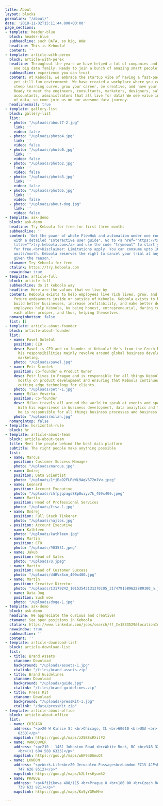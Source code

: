 ```yaml
---
title: About
layout: blocks
permalink: "/about/"
date: '2018-11-02T15:11:44.000+00:00'
page_sections:
- template: header-blue
  block: header-blue
  subheadline: such DATA, so big, WOW
  headline: This is Keboola!
  content: ''
- template: article-with-perex
  block: article-with-perex
  headline: Throughout the years we have helped a lot of companies and have become
    one big data family. Ready to join a bunch of amazing smart people?
  subheadline: experience you can trust
  content: At Keboola, we embrace the startup vibe of having a fast-paced, challenging,
    yet still fun environment. We have created a workplace where you can expect a
    steep learning curve, grow your career, be creative, and have your voice heard.
    Ready to meet the engineers, consultants, marketers, designers, sales extraordinaires,
    accountants, administrators that all live for data? We see value in all forms
    of data, so come join us on our awesome data journey.
  headlinesmall: true
- template: gallery-list
  block: gallery-list
  list:
  - photo: "/uploads/about7-2.jpg"
    link: ''
    video: false
  - photo: "/uploads/photo4.jpg"
    link: ''
    video: false
  - photo: "/uploads/photo0.jpg"
    link: ''
    video: false
  - photo: "/uploads/photo2.jpg"
    link: ''
    video: false
  - photo: "/uploads/photo3.jpg"
    link: ''
    video: false
  - photo: "/uploads/photo5.jpg"
    link: ''
    video: false
  - photo: "/uploads/about-dog.jpg"
    link: ''
    video: false
- template: ask-demo
  block: ask-demo
  headline: Try Keboola for free for first three months
  subheadline: ''
  content: 'Get the power of whole FlowHub and automation under one roof. Comes together
    with a detailed "Interactive user guide". Go to <a href="https://try.keboola.com"
    title="">try.keboola.com</a> and use the code "trymeout" to start your 3 months
    for free.<br>Disclaimer: Limitations apply. You can consume upto 100 project power
    units/month. Keboola reserves the right to cancel your trial at any moment without
    given the reason.'
  ctaname: Try Keboola for free
  ctalink: https://try.keboola.com
  newwindow: true
- template: article-full
  block: article-full
  subheadline: do it keboola way
  headline: Here are the values that we live by
  content: Keboola exists to help employees live rich lives, grow, and prosper in
    future endeavours inside or outside of Keboola. Keboola exists to help our customers
    build better businesses, increase profitability, and make better decisions. Keboola
    employees help Keboola, by being honest, entrepreneurial, daring to learn, helping
    each other prosper, and thus, helping themselves.
  nomarginbottom: false
  list: []
- template: article-about-founder
  block: article-about-founder
  list:
  - name: Pavel Doležal
    position: CEO
    desc: Pavel is CEO and co-founder of Keboola! He’s from the Czech Republic and
      his responsibilities mainly revolve around global business development and global
      marketing.
    photo: "/uploads/pavel.jpg"
  - name: Petr Šimeček
    position: Co-founder & Product Owner
    desc: Petr lives in Prague and is responsible for all things Keboola. He works
      mostly on product development and ensuring that Keboola continues to provide
      cutting edge technology for clients.
    photo: "/uploads/petr-1.jpg"
  - name: Milan Veverka
    position: Co-founder
    desc: Milan travels all around the world to speak at events and speak to clients.
      With his experience in business development, data analytics and technology,
      he is responsible for all things business processes and business development.
    photo: "/uploads/milan.jpg"
  nomargintop: false
- template: horizontal-rule
  block: hr
- template: article-about-team
  block: article-about-team
  title: Meet the people behind the best data platform
  subtitle: The right people make anything possible
  list:
  - name: Marcus
    position: Customer Success Manager
    photo: "/uploads/marcus.jpg"
  - name: Ondrej
    position: Data Scientist
    photo: "/uploads/1*jBa92FLPeWL9AqV672m1Vw.jpeg"
  - name: Leonard
    position: Account Executive
    photo: "/uploads/ihfpjqzags88p0uiyv7k_400x400.jpeg"
  - name: Martin
    position: Head of Professional Services
    photo: "/uploads/fisa-1.jpg"
  - name: Ondrej
    position: Full Stack Tinkerer
    photo: "/uploads/najlos.jpg"
  - position: Account Executive
    name: Kathleen
    photo: "/uploads/kathleen.jpg"
  - name: Martin
    position: CTO
    photo: "/uploads/903531.jpeg"
  - name: Jakub
    position: Head of Sales
    photo: "/uploads/0.jpeg"
  - name: Martin
    position: Head of Customer Success
    photo: "/uploads/ddBVxSxm_400x400.jpg"
  - name: Martin
    position: Creative Director
    photo: "/uploads/13179242_10153543131370205_3174791589622889100_n.jpg"
  - name: Data Dog
    position: Such wow
    photo: "/uploads/doge-1.jpg"
- template: ask-demo
  block: ask-demo
  headline: We appreciate the curious and creative!
  ctaname: See open positions in Keboola
  ctalink: https://www.linkedin.com/jobs/search/?f_C=1833529&locationId=OTHERS.worldwide
  newwindow: true
  subheadline: ''
  content: ''
- template: article-download-list
  block: article-download-list
  list:
  - title: Brand Assets
    ctaname: Download
    background: "/uploads/assets-1.jpg"
    ctalink: "/files/brand-assets.zip"
  - title: Brand Guidelines
    ctaname: Download
    background: "/uploads/guide.jpg"
    ctalink: "/files/brand-guidelines.zip"
  - title: Press Kit
    ctaname: Download
    background: "/uploads/pressKit-1.jpg"
    ctalink: "/data/pressKit.zip"
- template: article-about-office
  block: article-about-office
  list:
  - name: CHICAGO
    address: "<p>20 W Kinzie St <br>Chicago, IL <br>60610 <br>USA <br>(+1 604 560
      6333)</p>"
    mapslink: https://goo.gl/maps/z25BExRXitP2
  - name: VANCOUVER
    address: "<p>210 - 1461 Johnston Road <br>White Rock, BC <br>V4B 3Z4 <br>Canada
      <br>(+1 604 560 6333)</p>"
    mapslink: https://goo.gl/maps/wEF9aDGmuQt
  - name: LONDON
    address: "<p>Work.Life<br>20 Jerusalem Passage<br>London EC1V 4JP<br>United Kingdom<br>(+44
      747 626 8512)</p>"
    mapslink: https://goo.gl/maps/k2LfrsHyum62
  - name: PRAGUE
    address: "<p>Křižíkova 488/115 <br>Prague 8 <br>186 00 <br>Czech Republic <br>(+420
      739 632 821)</p>"
    mapslink: https://goo.gl/maps/Kx5yYGMmMhw

---
```

